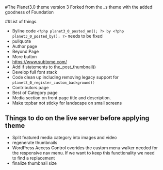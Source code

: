 #The Planet3.0 theme version 3
Forked from the _s theme with the added goodness of Foundation

##List of things
* Byline code `<?php planet3_0_posted_on(); ?> by <?php planet3_0_posted_by(); ?>` needs to be fixed
* pullquote
* Author page
* Beyond Page
* More button
* https://www.subtome.com/
* Add if statements to the_post_thumbnail()
* Develop full font stack
* Code clean up including removing legacy support for `planet3_0_register_custom_background()`
* Contributors page
* Best of Category page
* Media section on front page title and description.
* Make topbar not sticky for landscape on small screens

## Things to do on the live server before applying theme
* Split featured media category into images and video
* regenerate thumbnails
* WordPress Access Control overides the custom menu walker needed for the responsive nav menu. If we want to keep this functionality we need to find a replacement
* finalize thumbnail size